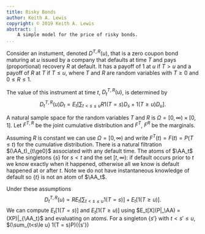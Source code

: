 ```yaml
---
title: Risky Bonds
author: Keith A. Lewis
copyright: © 2019 Keith A. Lewis
abstract: |
	A simple model for the price of risky bonds.
...
```


Consider an instument, denoted $D^{T,R}(u)$, that is a zero coupon bond
maturing at $u$ issued by a company that defaults at time $T$ and pays
(proportional) recovery $R$ at default.  It has a payoff of $1$ at $u$
if $T > u$ and a payoff of $R$ at $T$ if $T\le u$, where $T$ and $R$
are random variables with $T\ge 0$ and $0\le R\le 1$.

The value of this instrument at time $t$, $D_t^{T,R}(u)$, is determined by
$$
	D_t^{T,R}(u)D_t = E_t[\sum_{t<s\le u} R1(T = s)D_s + 1(T\ge u)D_u].
$$

A natural sample space for the random variables $T$ and $R$ is
$\Omega = [0,\infty)\times [0,1]$. Let $F^{T,R}$ be the joint 
cumulative distribution and $F^T$, $F^R$ be the marginals.

Assuming $R$ is constant we can use $\Omega = [0,\infty)$
and write $F^T(t) = F(t) = P(T\le t)$ for the cumulative distribution.
There is a natural filtration $(\AA_t)_{t\ge0}$ associated
with any default time.
The atoms of $\AA_t$ are the singletons $\{s\}$ for $s < t$
and the set $[t,\infty)$: if default occurs prior to $t$ we
know exactly when it happened, otherwise all we know is
default happened at or after $t$. Note we do not have
instantaneous knowledge of default so $\{t\}$ is not an atom
of $\AA_t$.

Under these assumptions
$$
	D_t^{T,R}(u) = R E_t[\sum_{t<s\le u} 1(T = s)] + E_t[1(T\ge u)].
$$
We can compute $E_t[1(T = s)]$ and $E_t[1(T\ge u)]$
using $E_t[X](P|_\AA) = (XP)|_{\AA_t}$ and evaluating on atoms.
For a singleton $\{s'\}$ with $t < s' \le u$,
$(\sum_{t<s\le u} 1(T = s)P)(\{s'\})
